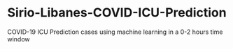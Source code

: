 # Sirio-Libanes-COVID-ICU-Prediction
COVID-19 ICU Prediction cases using machine learning in a 0-2 hours time window
